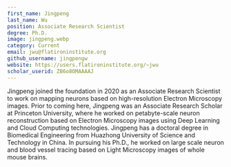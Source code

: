 ```yaml
---
first_name: Jingpeng 
last_name: Wu
position: Associate Research Scientist
degree: Ph.D.
image: jingpeng.webp
category: Current
email: jwu@flatironinstitute.org
github_username: jingpengw
website: https://users.flatironinstitute.org/~jwu
scholar_userid: ZB6o8OMAAAAJ
---
```

<!-- bio below -->
Jingpeng joined the foundation in 2020 as an Associate Research Scientist to work on mapping neurons based on high-resolution Electron Microscopy images. Prior to coming here, Jingpeng was an Associate Research Scholar at Princeton University, where he worked on petabyte-scale neuron reconstruction based on Electron Microscopy images using Deep Learning and Cloud Computing technologies. Jingpeng has a doctoral degree in Biomedical Engineering from Huazhong University of Science and Technology in China. In pursuing his Ph.D., he worked on large scale neuron and blood vessel tracing based on Light Microscopy images of whole mouse brains.